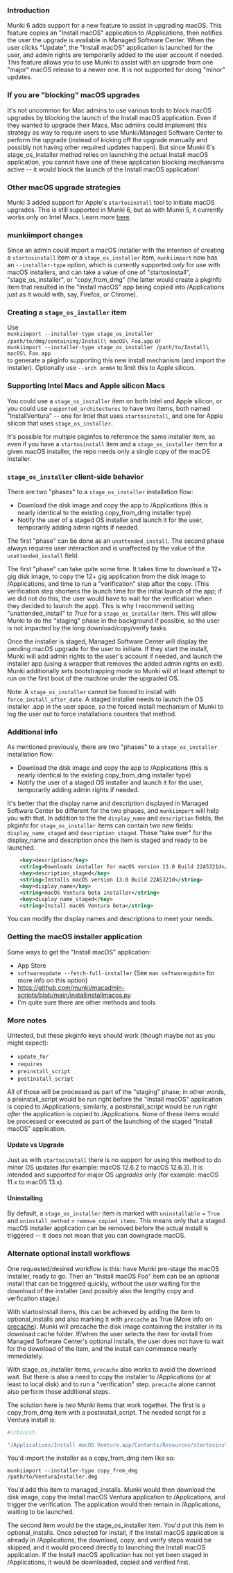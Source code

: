 ### Introduction

Munki 6 adds support for a new feature to assist in upgrading macOS. This feature copies an "Install macOS" application to /Applications, then notifies the user the upgrade is available in Managed Software Center. When the user clicks "Update", the "Install macOS" application is launched for the user, and admin rights are temporarily added to the user account if needed. This feature allows you to use Munki to assist with an upgrade from one "major" macOS release to a newer one. It is not supported for doing "minor" updates.

### If you are "blocking" macOS upgrades

It's not uncommon for Mac admins to use various tools to block macOS upgrades by blocking the launch of the Install macOS application. Even if they wanted to upgrade their Macs, Mac admins could implement this strategy as way to require users to use Munki/Managed Software Center to perform the upgrade (instead of kicking off the upgrade manually and possibly not having other required updates happen). But since Munki 6's stage_os_installer method relies on launching the actual Install macOS application, you cannot have one of these application blocking mechanisms active -- it would block the launch of the Install macOS application!

### Other macOS upgrade strategies

Munki 3 added support for Apple's `startosinstall` tool to initiate macOS upgrades. This is still supported in Munki 6, but as with Munki 5, it currently works only on Intel Macs. Learn more [here](macOS-Installer-Application-support).

### munkiimport changes

Since an admin could import a macOS installer with the intention of creating a `startosinstall` item or a `stage_os_installer` item, `munkiimport` now has an `--installer-type` option, which is currently supported _only_ for use with macOS installers, and can take a value of one of "startosinstall", "stage_os_installer", or "copy_from_dmg" (the latter would create a pkginfo item that resulted in the "Install macOS" app being copied into /Applications just as it would with, say, Firefox, or Chrome).

### Creating a `stage_os_installer` item

Use  
  `munkiimport --installer-type stage_os_installer /path/to/dmg/containing/Install\ macOS\ Foo.app` or  
  `munkiimport --installer-type stage_os_installer /path/to/Install\ macOS\ Foo.app`  
to generate a pkginfo supporting this new install mechanism (and import the installer). Optionally use `--arch arm64` to limit this to Apple silicon.

### Supporting Intel Macs and Apple silicon Macs

You could use a `stage_os_installer` item on both Intel and Apple silicon, or you could use `supported_architectures` to have two items, both named "InstallVentura" -- one for Intel that uses `startosinstall`, and one for Apple silicon that uses `stage_os_installer`.

It's possible for multiple pkginfos to reference the same installer item, so even if you have a `startosinstall` item and a `stage_os_installer` item for a given macOS installer, the repo needs only a single copy of the macOS installer.

### `stage_os_installer` client-side behavior

There are two "phases" to a `stage_os_installer` installation flow:
  - Download the disk image and copy the app to /Applications (this is nearly identical to the existing copy_from_dmg installer type)
  - Notify the user of a staged OS installer and launch it for the user, temporarily adding admin rights if needed.

The first "phase" can be done as an `unattended_install`. The second phase always requires user interaction and is unaffected by the value of the `unattended_install` field.

The first "phase" can take quite some time. It takes time to download a 12+ gig disk image, to copy the 12+ gig application from the disk image to /Applications, and time to run a "verification" step after the copy. (This verification step shortens the launch time for the initial launch of the app; if we did not do this, the user would have to wait for the verification when they decided to launch the app). This is why I recommend setting "unattended_install" to _True_ for a `stage_os_installer` item. This will allow Munki to do the "staging" phase in the background if possible, so the user is not impacted by the long download/copy/verify tasks.

Once the installer is staged, Managed Software Center will display the pending macOS upgrade for the user to initiate. If they start the install, Munki will add admin rights to the user's account if needed, and launch the installer app (using a wrapper that removes the added admin rights on exit). Munki additionally sets bootstrapping mode so Munki will at least attempt to run on the first boot of the machine under the upgraded OS.

Note: A `stage_os_installer` cannot be forced to install with `force_install_after_date`.  A staged installer needs to launch the OS installer .app in the user space, so the forced install mechanism of Munki to log the user out to force installations counters that method.

### Additional info

As mentioned previously, there are two "phases" to a `stage_os_installer` installation flow:
  - Download the disk image and copy the app to /Applications (this is nearly identical to the existing copy_from_dmg installer type)
  - Notify the user of a staged OS installer and launch it for the user, temporarily adding admin rights if needed.

It's better that the display name and description displayed in Managed Software Center be different for the two phases, and `munkiimport` will help you with that. In addition to the the `display_name` and `description` fields, the pkginfo for `stage_os_installer` items can contain two new fields: `display_name_staged` and `description_staged`. These "take over" for the display_name and description once the item is staged and ready to be launched.

```xml
	<key>description</key>
	<string>Downloads installer for macOS version 13.0 Build 22A5321d</string>
	<key>description_staged</key>
	<string>Installs macOS version 13.0 Build 22A5321d</string>
	<key>display_name</key>
	<string>macOS Ventura beta installer</string>
	<key>display_name_staged</key>
	<string>Install macOS Ventura beta</string>
```

You can modify the display names and descriptions to meet your needs.

### Getting the macOS installer application

Some ways to get the "Install macOS" application:
- App Store
- `softwareupdate --fetch-full-installer` (See `man softwareupdate` for more info on this option)
- https://github.com/munki/macadmin-scripts/blob/main/installinstallmacos.py
- I'm quite sure there are other methods and tools

### More notes

Untested, but these pkginfo keys should work (though maybe not as you might expect):
- `update_for`
- `requires`
- `preinstall_script`
- `postinstall_script`

All of those will be processed as part of the "staging" phase; in other words, a preinstall_script would be run right before the "Install macOS" application is copied to /Applications; similarly, a postinstall_script would be run right _after_ the application is copied to /Applications. None of these items would be processed or executed as part of the launching of the staged "Install macOS" application.

#### Update vs Upgrade

Just as with `startosinstall` there is no support for using this method to do minor OS updates (for example: macOS 12.6.2 to macOS 12.6.3). It is intended and supported for major OS _upgrades_ only (for example: macOS 11.x to macOS 13.x).

#### Uninstalling

By default, a `stage_os_installer` item is marked with `uninstallable` = `True` and `uninstall_method` = `remove_copied_items`. This means only that a staged macOS installer application can be removed before the actual install is triggered -- it does not mean that you can downgrade macOS.

### Alternate optional install workflows

One requested/desired workflow is this: have Munki pre-stage the macOS installer, ready to go. Then an "Install macOS Foo" item can be an optional install that can be triggered quickly, without the user waiting for the download of the installer (and possibly also the lengthy copy and verfication stage.)

With startosinstall items, this can be achieved by adding the item to optional_installs and also marking it with `precache` as True (More info on [precache](Pkginfo-Files#precache)). Munki will precache the disk image containing the installer in its download cache folder. If/when the user selects the item for install from Managed Software Center's optional installs, the user does not have to wait for the download of the item, and the install can commence nearly immediately.

With stage_os_installer items, `precache` also works to avoid the download wait. But there is also a need to copy the installer to /Applications (or at least to local disk) and to run a "verification" step. `precache` alone cannot also perform those additional steps.

The solution here is _two_ Munki items that work together. The first is a copy_from_dmg item with a postinstall_script. The needed script for a Ventura install is:

```sh
#!/bin/sh

"/Applications/Install macOS Ventura.app/Contents/Resources/startosinstall" --usage
```

You'd import the installer as a copy_from_dmg item like so:

```
munkiimport --installer-type copy_from_dmg /path/to/VenturaInstaller.dmg
```

You'd add this item to managed_installs. Munki would then download the disk image, copy the Install macOS Ventura application to /Applications, and trigger the verification. The application would then remain in /Applications, waiting to be launched.

The second item would be the stage_os_installer item. You'd put this item in optional_installs. Once selected for install, if the Install macOS application is already in /Applications, the download, copy, and verify steps would be skipped, and it would proceed directly to launching the Install macOS application. If the Install macOS application has not yet been staged in /Applications, it would be downloaded, copied and verified first.
